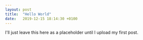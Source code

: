 ```yaml
---
layout: post
title:  "Hello World"
date:   2019-12-15 18:14:30 +0100
---
```

I'll just leave this here as a placeholder until I upload my first post.
